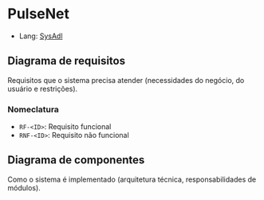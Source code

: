 # PulseNet
- Lang: [SysAdl](https://sysadl.imd.ufrn.br/)

## Diagrama de requisitos
Requisitos que o sistema precisa atender (necessidades do negócio, do usuário e restrições).

### Nomeclatura
- `RF-<ID>`: Requisito funcional  
- `RNF-<ID>`: Requisito não funcional  
      
## Diagrama de componentes
Como o sistema é implementado (arquitetura técnica, responsabilidades de módulos).